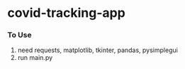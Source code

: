 # covid-tracking-app

### To Use ###

1. need requests, matplotlib, tkinter, pandas, pysimplegui
2. run main.py
